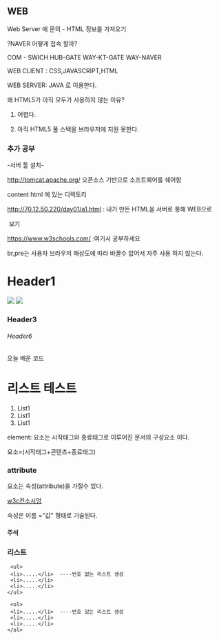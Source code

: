 ## WEB  

Web Server 에 문의 - HTML 정보를 가져오기 

?NAVER 어떻게 접속 할까?

COM - SWICH HUB-GATE WAY-KT-GATE WAY-NAVER

WEB CLIENT : CSS,JAVASCRIPT,HTML

WEB SERVER: JAVA 로 이용한다. 

왜 HTML5가 아직 모두가 사용하지 않는 이유?

1. 어렵다. 

2. 아직 HTML5 풀 스택을 브라우저에 지원 못한다. 

### 추가 공부 

-서버 툴 설치-

<http://tomcat.apache.org/> 오픈소스 기반으로 소프트웨어를 쉐어함



content  html 에 있는 디렉토리 

http://70.12.50.220/day01/a1.html : 내가 만든 HTML을 서버로 통해 WEB으로 

​														보기



<https://www.w3schools.com/> :여기서 공부하세요 

  br,pre는 사용자 브라우저 해상도에 따라 바꿀수 없어서 자주 사용 하지 않는다. 

<h1>Header1</h1>
<img src="img01.jpg">
<img src="img01.jpg"><!-- 인라인 태그가있고 블럭태그가 있다. -->

<h3>Header3</h3>
<h6>Header6</h6>



오늘 배운 코드 

<!DOCTYPE html>  <!--  -->
<html>
<head>
<meta charset="utf-8"> <!--uti-8 유니코드 일종의 가변길이 인코딩 방법-->
<title>Insert title here</title>
</head>
<body>
<h1>리스트 테스트</h1>
<ol>
<li>List1</li>
<li>List1</li>
<li>List1</li>
</ol>
</body>
</html>

element: 요소는 시작태그와 종료태그로 이루어진 문서의 구성요소 이다. 

요소=(시작태그+콘텐츠+종료태그)

### attribute 

요소는 속성(attribute)을 가질수 있다.  

<a href="http://www.w3.org">w3c컨소시엄</a>

속성은 이름 ="값" 형태로 기술된다. 

#### 주석

<!-- HTML에 주석 표시입니다. 블락 처리후 Ctrl+Shift+? 눌러서 할수 있다.--> 

### 리스트 

``` 
 <ul>
 <li>.....</li>  ----번호 없는 리스트 생성
 <li>.....</li>
 <li>.....</li>
</ul>

 <ol>
 <li>.....</li>  ----번호 있는 리스트 생성
 <li>.....</li>
 <li>.....</li>
</ol>



```



